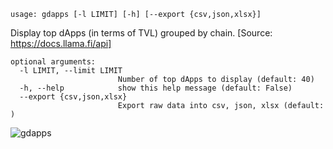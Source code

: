 ```
usage: gdapps [-l LIMIT] [-h] [--export {csv,json,xlsx}]
```

Display top dApps (in terms of TVL) grouped by chain. [Source: https://docs.llama.fi/api]

```
optional arguments:
  -l LIMIT, --limit LIMIT
                        Number of top dApps to display (default: 40)
  -h, --help            show this help message (default: False)
  --export {csv,json,xlsx}
                        Export raw data into csv, json, xlsx (default: )
```

![gdapps](https://user-images.githubusercontent.com/46355364/154051959-ca11b04f-8f53-4299-8c20-13ea75869082.png)
